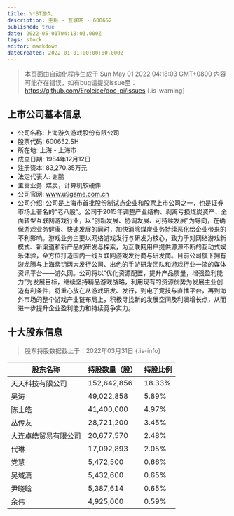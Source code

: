 ```yaml
---
title: \*ST游久
description: 主板 - 互联网 - 600652
published: true
date: 2022-05-01T04:18:03.000Z
tags: stock
editor: markdown
dateCreated: 2022-01-01T00:00:00.000Z
---
```


> 本页面由自动化程序生成于 Sun May 01 2022 04:18:03 GMT+0800
> 内容可能存在错误，如有bug请提交issue至：https://github.com/Eroleice/doc-pi/issues
{.is-warning}

## 上市公司基本信息
- 公司名称: 上海游久游戏股份有限公司
- 股票代码: 600652.SH
- 所在地: 上海 - 上海市
- 成立日期: 1984年12月12日
- 注册资本: 83,270.35万元
- 法定代表人: 谢鹏
- 主营业务: 煤炭，计算机软硬件
- 公司官网: www.u9game.com.cn
- 公司介绍: 公司是上海市首批股份制试点企业和股票上市公司之一，也是证券市场上著名的“老八股”。公司于2015年调整产业结构、剥离亏损煤炭资产、全面转型互联网游戏行业，以“创新发展、协调发展、可持续发展”为导向，在确保游戏业务健康、快速发展的同时，加快消除煤炭业务持续恶化给企业带来的不利影响。游戏业务主要以网络游戏发行与研发为核心，致力于对网络游戏新模式、新渠道和新产品的研发与探索，为互联网用户提供源源不断的互动式娱乐体验，全方位打造国内一线互联网游戏发行商与研发商。目前公司旗下拥有游龙腾与上海紫钥两大发行公司、出色的手游研发团队和游戏行业一流的媒体资讯平台——游久网。公司将以“优化资源配置，提升产品质量，增强盈利能力”为发展目标，继续坚持精品游戏战略，利用现有的资源优势为发展主业创造有利条件，将重心放在从游戏研发、发行，到电子竞技与直播平台，再到海外市场的整个游戏产业链布局上，积极寻找新的发展空间及利润增长点，从而进一步提升企业盈利能力和持续竞争实力。


## 十大股东信息
> 股东持股数据截止于：2022年03月31日
{.is-info}

| 股东名称 | 持股数量（股） | 持股比例 |
| --- | --- | --- |
| 天天科技有限公司 | 152,642,856 | 18.33% |
| 吴涛 | 49,022,858 | 5.89% |
| 陈士皓 | 41,400,000 | 4.97% |
| 丛传友 | 28,721,200 | 3.45% |
| 大连卓皓贸易有限公司 | 20,677,570 | 2.48% |
| 代琳 | 17,092,893 | 2.05% |
| 党慧 | 5,472,500 | 0.66% |
| 吴域潇 | 5,432,600 | 0.65% |
| 尹晓晗 | 5,387,614 | 0.65% |
| 余伟 | 4,925,000 | 0.59% |




